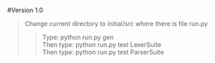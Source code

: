 #Version 1.0

>Change current directory to initial/src where there is file run.py
>>Type: python run.py gen<br> 
>>Then type: python run.py test LexerSuite<br>
>>Then type: python run.py test ParserSuite




